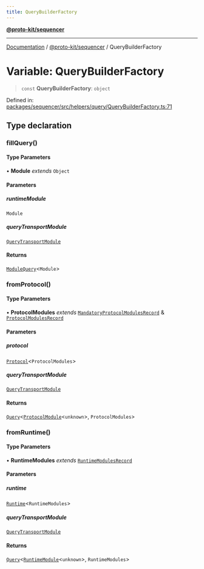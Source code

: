 ```yaml
---
title: QueryBuilderFactory
---
```


[**@proto-kit/sequencer**](../README.md)

***

[Documentation](../../../README.md) / [@proto-kit/sequencer](../README.md) / QueryBuilderFactory

# Variable: QueryBuilderFactory

> `const` **QueryBuilderFactory**: `object`

Defined in: [packages/sequencer/src/helpers/query/QueryBuilderFactory.ts:71](https://github.com/proto-kit/framework/blob/28efa802e3737fc3b77339148b307ef7246f3ef1/packages/sequencer/src/helpers/query/QueryBuilderFactory.ts#L71)

## Type declaration

### fillQuery()

#### Type Parameters

• **Module** *extends* `Object`

#### Parameters

##### runtimeModule

`Module`

##### queryTransportModule

[`QueryTransportModule`](../interfaces/QueryTransportModule.md)

#### Returns

[`ModuleQuery`](../type-aliases/ModuleQuery.md)\<`Module`\>

### fromProtocol()

#### Type Parameters

• **ProtocolModules** *extends* [`MandatoryProtocolModulesRecord`](../../protocol/type-aliases/MandatoryProtocolModulesRecord.md) & [`ProtocolModulesRecord`](../../protocol/type-aliases/ProtocolModulesRecord.md)

#### Parameters

##### protocol

[`Protocol`](../../protocol/classes/Protocol.md)\<`ProtocolModules`\>

##### queryTransportModule

[`QueryTransportModule`](../interfaces/QueryTransportModule.md)

#### Returns

[`Query`](../type-aliases/Query.md)\<[`ProtocolModule`](../../protocol/classes/ProtocolModule.md)\<`unknown`\>, `ProtocolModules`\>

### fromRuntime()

#### Type Parameters

• **RuntimeModules** *extends* [`RuntimeModulesRecord`](../../module/type-aliases/RuntimeModulesRecord.md)

#### Parameters

##### runtime

[`Runtime`](../../module/classes/Runtime.md)\<`RuntimeModules`\>

##### queryTransportModule

[`QueryTransportModule`](../interfaces/QueryTransportModule.md)

#### Returns

[`Query`](../type-aliases/Query.md)\<[`RuntimeModule`](../../module/classes/RuntimeModule.md)\<`unknown`\>, `RuntimeModules`\>
